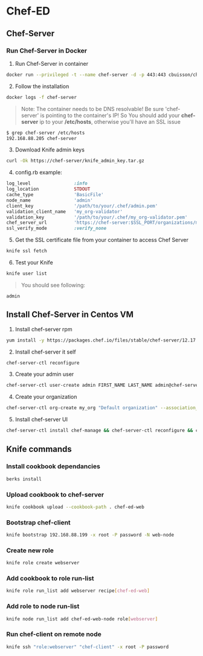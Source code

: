 # Chef-ED


## Chef-Server

### Run Chef-Server in Docker

1. Run Chef-Server in container
```bash
docker run --privileged -t --name chef-server -d -p 443:443 cbuisson/chef-server
```
2. Follow the installation
```bash
docker logs -f chef-server
```

>   Note: The container needs to be DNS resolvable!
>   Be sure 'chef-server' is pointing to the container's IP!
>   So You should add your **chef-server** ip to your **/etc/hosts**,
>   otherwise you'll have an SSL issue

```bash
$ grep chef-server /etc/hosts
192.168.88.205 chef-server
```

3. Download Knife admin keys
```bash
curl -Ok https://chef-server/knife_admin_key.tar.gz
```

4.  config.rb example:

```ruby
log_level                :info
log_location             STDOUT
cache_type               'BasicFile'
node_name                'admin'
client_key               '/path/to/your/.chef/admin.pem'
validation_client_name   'my_org-validator'
validation_key           '/path/to/your/.chef/my_org-validator.pem'
chef_server_url          'https://chef-server:$SSL_PORT/organizations/my_org'
ssl_verify_mode          :verify_none
```
5. Get the SSL certificate file from your container to access Chef Server
```bash
knife ssl fetch
```
6. Test your Knife
```bash
knife user list
```
>   You should see following: 
```
admin
```

## Install Chef-Server in Centos VM

1. Install chef-server rpm
```bash
yum install -y https://packages.chef.io/files/stable/chef-server/12.17.15/el/7/chef-server-core-12.17.15-1.el7.x86_64.rpm
```
2. Install chef-server it self
```bash
chef-server-ctl reconfigure
```

3. Create your admin user
```bash
chef-server-ctl user-create admin FIRST_NAME LAST_NAME admin@chef-server.localnet 'PASSWORD' --filename /etc/chef/admin.pem
```

4. Create your organization
```bash
chef-server-ctl org-create my_org "Default organization" --association_user admin --filename /etc/chef/my_org-validator.pem
```

5. Install chef-server UI
```bash
chef-server-ctl install chef-manage && chef-server-ctl reconfigure && chef-manage-ctl reconfigure --accept-license
```

## Knife commands

### Install cookbook dependancies

```bash
berks install
```

### Upload cookbook to chef-server

```bash
knife cookbook upload --cookbook-path . chef-ed-web
```

### Bootstrap chef-client

```bash
knife bootstrap 192.168.88.199 -x root -P password -N web-node
```

### Create new role

```bash
knife role create webserver
```

### Add cookbook to role run-list

```bash
knife role run_list add webserver recipe[chef-ed-web]
```

### Add role to node run-list

```bash
knife node run_list add chef-ed-web-node role[webserver]
```

### Run chef-client on remote node

```bash
knife ssh "role:webserver" "chef-client" -x root -P password
```
